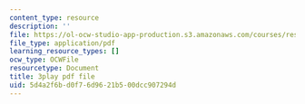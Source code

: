```yaml
---
content_type: resource
description: ''
file: https://ol-ocw-studio-app-production.s3.amazonaws.com/courses/res-18-006-calculus-revisited-single-variable-calculus-fall-2010/5d4a2f6bd0f76d9621b500dcc907294d_IVVwFEnmFUk.pdf
file_type: application/pdf
learning_resource_types: []
ocw_type: OCWFile
resourcetype: Document
title: 3play pdf file
uid: 5d4a2f6b-d0f7-6d96-21b5-00dcc907294d
---
```

